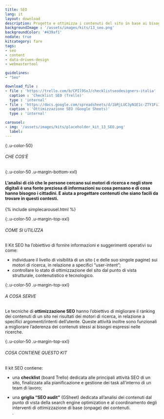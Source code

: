 ```yaml
---
title: SEO
lang: it
layout: download
description: Progetta e ottimizza i contenuti del sito in base ai bisogni e le priorità che gli utenti esprimono durante le ricerche web 
backgroundImage : '/assets/images/kits/13_seo.png'
backgroundColor: '#439af1'
nodate: true
kitcategory: fare
tags: 
- seo
- content
- data-driven-design
- webmastertool

guidelines:
- "Seo"

download_file :
- file : 'https://trello.com/b/CPIl9SxJ/checklistseodesigners-italia'
  caption : 'Checklist SEO (Trello)'
  type : 'internal'
- file : 'https://docs.google.com/spreadsheets/d/1bRjLUC3yN1E1c-ZTY1FiI5klX_wkeMWuC9boWXSBbhw/edit?usp=sharing'
  caption : 'Ottimizzazione SEO (Google Sheets)'
  type : 'internal'

carousel:
- img: '/assets/images/kits/placeholder_kit_13_SEO.png'
  label:
---
```


{:.u-color-50}
###### CHE COS’È

{:.u-color-50 .u-margin-bottom-xxl}
#### L’analisi di ciò che le persone cercano sui motori di ricerca e negli store digitali è una fonte preziosa di **informazioni su cosa pensano** e di cosa hanno bisogno i cittadini. E aiuta a progettare contenuti che siano facili da trovare in questi contesti.
{% include simplecarousel.html  %} 

{:.u-color-50 .u-margin-top-xxl}
###### COME SI UTILIZZA
Il Kit SEO ha l’obiettivo di fornire informazioni e suggerimenti operativi su come:
- individuare il livello di visibilità di un sito ( e delle suo singole pagine) sui motori di ricerca, in relazione a specifici “user-intent”; 
- controllare lo stato di ottimizzazione del sito dal punto di vista strutturale, contenutistico e tecnologico.


{:.u-color-50 .u-margin-top-xxl}
###### A COSA SERVE
Le tecniche di **ottimizzazione SEO** hanno l’obiettivo di migliorare il ranking dei contenuti di un sito nei risultati dei motori di ricerca, in relazione a specifici argomenti/intenti dell’utente. Queste attività inoltre sono funzionali a migliorare l’aderenza dei contenuti stessi ai bisogni espressi nelle ricerche.

{:.u-color-50 .u-margin-top-xxl}
###### COSA CONTIENE QUESTO KIT
Il kit SEO contiene:

- una **checklist** (board Trello) dedicata alle principali attività SEO di un sito, finalizzata alla pianificazione e gestione dei task all’interno di un team di lavoro; 

- una **griglia “SEO audit”** (GSheet) dedicata all’analisi dei contenuti dal punto di vista della search engine optimization e al coordinamento degli interventi di ottimizzazione di base (onpage) dei contenuti.  
.
